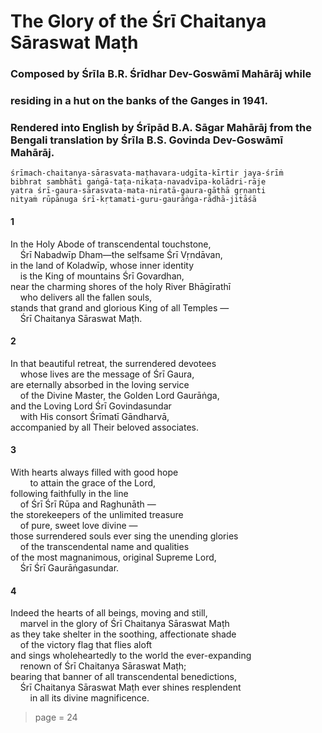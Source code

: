 # The Glory of the Śrī Chaitanya Sāraswat Maṭh

### Composed by Śrīla B.R. Śrīdhar Dev-Goswāmī Mahārāj while

### residing in a hut on the banks of the Ganges in 1941.

### Rendered into English by Śrīpād B.A. Sāgar Mahārāj from the Bengali translation by Śrīla B.S. Govinda Dev-Goswāmī Mahārāj.

    śrīmach-chaitanya-sārasvata-maṭhavara-udgīta-kīrtir jaya-śrīṁ
    bibhrat sambhāti gaṅgā-taṭa-nikaṭa-navadvīpa-kolādri-rāje
    yatra śrī-gaura-sārasvata-mata-niratā-gaura-gāthā gṛṇanti
    nityaṁ rūpānuga śrī-kṛtamati-guru-gaurāṅga-rādhā-jitāśā

#### 1

In the Holy Abode of transcendental touchstone,\
&nbsp;&nbsp;&nbsp;&nbsp;Śrī Nabadwīp Dham—the selfsame Śrī Vṛndāvan,\
in the land of Koladwīp, whose inner identity\
&nbsp;&nbsp;&nbsp;&nbsp;is the King of mountains Śrī Govardhan,\
near the charming shores of the holy River Bhāgīrathī\
&nbsp;&nbsp;&nbsp;&nbsp;who delivers all the fallen souls,\
stands that grand and glorious King of all Temples —\
&nbsp;&nbsp;&nbsp;&nbsp;Śrī Chaitanya Sāraswat Maṭh.

#### 2

In that beautiful retreat, the surrendered devotees\
&nbsp;&nbsp;&nbsp;&nbsp;whose lives are the message of Śrī Gaura,\
are eternally absorbed in the loving service\
&nbsp;&nbsp;&nbsp;&nbsp;of the Divine Master, the Golden Lord Gaurāṅga,\
and the Loving Lord Śrī Govindasundar\
&nbsp;&nbsp;&nbsp;&nbsp;with His consort Śrīmatī Gāndharvā,\
accompanied by all Their beloved associates.

#### 3

With hearts always filled with good hope\
&nbsp;&nbsp;&nbsp;&nbsp;&nbsp;&nbsp;&nbsp;&nbsp;to attain the grace of the Lord,\
following faithfully in the line\
&nbsp;&nbsp;&nbsp;&nbsp;of Śrī Śrī Rūpa and Raghunāth —\
the storekeepers of the unlimited treasure\
&nbsp;&nbsp;&nbsp;&nbsp;of pure, sweet love divine —\
those surrendered souls ever sing the unending glories\
&nbsp;&nbsp;&nbsp;&nbsp;of the transcendental name and qualities\
of the most magnanimous, original Supreme Lord,\
&nbsp;&nbsp;&nbsp;&nbsp;Śrī Śrī Gaurāṅgasundar.

#### 4

Indeed the hearts of all beings, moving and still,\
&nbsp;&nbsp;&nbsp;&nbsp;marvel in the glory of Śrī Chaitanya Sāraswat Maṭh\
as they take shelter in the soothing, affectionate shade\
&nbsp;&nbsp;&nbsp;&nbsp;of the victory flag that flies aloft\
and sings wholeheartedly to the world the ever-expanding\
&nbsp;&nbsp;&nbsp;&nbsp;renown of Śrī Chaitanya Sāraswat Maṭh;\
bearing that banner of all transcendental benedictions,\
&nbsp;&nbsp;&nbsp;&nbsp;Śrī Chaitanya Sāraswat Maṭh ever shines resplendent\
&nbsp;&nbsp;&nbsp;&nbsp;&nbsp;&nbsp;&nbsp;&nbsp;in all its divine magnificence.

> page = 24